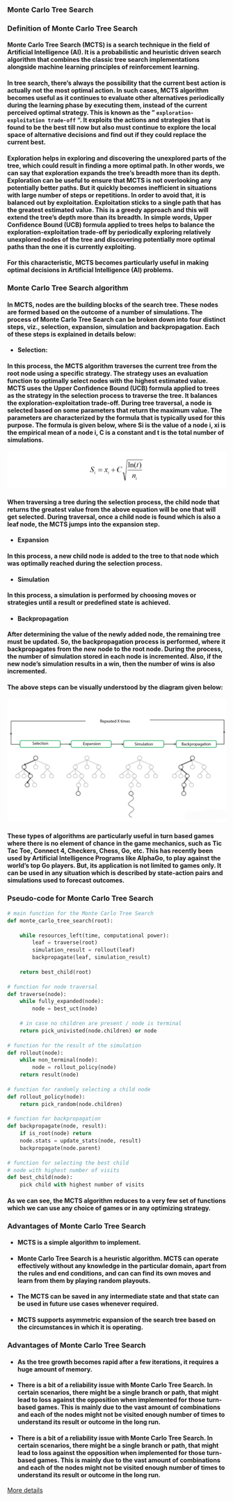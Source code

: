 ### Monte Carlo Tree Search

### Definition of Monte Carlo Tree Search

#### Monte Carlo Tree Search (MCTS) is a search technique in the field of Artificial Intelligence (AI). It is a probabilistic and heuristic driven search algorithm that combines the classic tree search implementations alongside machine learning principles of reinforcement learning.

#### In tree search, there’s always the possibility that the current best action is actually not the most optimal action. In such cases, MCTS algorithm becomes useful as it continues to evaluate other alternatives periodically during the learning phase by executing them, instead of the current perceived optimal strategy. This is known as the ” `exploration-exploitation trade-off` “. It exploits the actions and strategies that is found to be the best till now but also must continue to explore the local space of alternative decisions and find out if they could replace the current best.

#### Exploration helps in exploring and discovering the unexplored parts of the tree, which could result in finding a more optimal path. In other words, we can say that exploration expands the tree’s breadth more than its depth. Exploration can be useful to ensure that MCTS is not overlooking any potentially better paths. But it quickly becomes inefficient in situations with large number of steps or repetitions. In order to avoid that, it is balanced out by exploitation. Exploitation sticks to a single path that has the greatest estimated value. This is a greedy approach and this will extend the tree’s depth more than its breadth. In simple words, Upper Confidence Bound (UCB) formula applied to trees helps to balance the exploration-exploitation trade-off by periodically exploring relatively unexplored nodes of the tree and discovering potentially more optimal paths than the one it is currently exploiting.

#### For this characteristic, MCTS becomes particularly useful in making optimal decisions in Artificial Intelligence (AI) problems.

### Monte Carlo Tree Search algorithm

#### In MCTS, nodes are the building blocks of the search tree. These nodes are formed based on the outcome of a number of simulations. The process of Monte Carlo Tree Search can be broken down into four distinct steps, viz., selection, expansion, simulation and backpropagation. Each of these steps is explained in details below:

- #### Selection:

#### In this process, the MCTS algorithm traverses the current tree from the root node using a specific strategy. The strategy uses an evaluation function to optimally select nodes with the highest estimated value. MCTS uses the Upper Confidence Bound (UCB) formula applied to trees as the strategy in the selection process to traverse the tree. It balances the exploration-exploitation trade-off. During tree traversal, a node is selected based on some parameters that return the maximum value. The parameters are characterized by the formula that is typically used for this purpose. The formula is given below, where Si is the value of a node i, xi is the empirical mean of a node i, C is a constant and t is the total number of simulations.

<p align="center">
<img src="/images/217.png"><br/>
</p>

#### When traversing a tree during the selection process, the child node that returns the greatest value from the above equation will be one that will get selected. During traversal, once a child node is found which is also a leaf node, the MCTS jumps into the expansion step.

- #### Expansion

#### In this process, a new child node is added to the tree to that node which was optimally reached during the selection process.

- #### Simulation

#### In this process, a simulation is performed by choosing moves or strategies until a result or predefined state is achieved.


- #### Backpropagation

#### After determining the value of the newly added node, the remaining tree must be updated. So, the backpropagation process is performed, where it backpropagates from the new node to the root node. During the process, the number of simulation stored in each node is incremented. Also, if the new node’s simulation results in a win, then the number of wins is also incremented.

#### The above steps can be visually understood by the diagram given below:

<p align="center">
<img src="/images/218.png"><br/>
</p>

#### These types of algorithms are particularly useful in turn based games where there is no element of chance in the game mechanics, such as Tic Tac Toe, Connect 4, Checkers, Chess, Go, etc. This has recently been used by Artificial Intelligence Programs like AlphaGo, to play against the world’s top Go players. But, its application is not limited to games only. It can be used in any situation which is described by state-action pairs and simulations used to forecast outcomes.

### Pseudo-code for Monte Carlo Tree Search

```python
# main function for the Monte Carlo Tree Search 
def monte_carlo_tree_search(root): 
	
	while resources_left(time, computational power): 
		leaf = traverse(root) 
		simulation_result = rollout(leaf) 
		backpropagate(leaf, simulation_result) 
		
	return best_child(root) 

# function for node traversal 
def traverse(node): 
	while fully_expanded(node): 
		node = best_uct(node) 
		
	# in case no children are present / node is terminal 
	return pick_univisted(node.children) or node 

# function for the result of the simulation 
def rollout(node): 
	while non_terminal(node): 
		node = rollout_policy(node) 
	return result(node) 

# function for randomly selecting a child node 
def rollout_policy(node): 
	return pick_random(node.children) 

# function for backpropagation 
def backpropagate(node, result): 
	if is_root(node) return
	node.stats = update_stats(node, result) 
	backpropagate(node.parent) 

# function for selecting the best child 
# node with highest number of visits 
def best_child(node): 
	pick child with highest number of visits 

```

#### As we can see, the MCTS algorithm reduces to a very few set of functions which we can use any choice of games or in any optimizing strategy.

### Advantages of Monte Carlo Tree Search

- #### MCTS is a simple algorithm to implement.

- #### Monte Carlo Tree Search is a heuristic algorithm. MCTS can operate effectively without any knowledge in the particular domain, apart from the rules and end conditions, and can can find its own moves and learn from them by playing random playouts.

- #### The MCTS can be saved in any intermediate state and that state can be used in future use cases whenever required.

- #### MCTS supports asymmetric expansion of the search tree based on the circumstances in which it is operating.

### Advantages of Monte Carlo Tree Search

- #### As the tree growth becomes rapid after a few iterations, it requires a huge amount of memory.

- #### There is a bit of a reliability issue with Monte Carlo Tree Search. In certain scenarios, there might be a single branch or path, that might lead to loss against the opposition when implemented for those turn-based games. This is mainly due to the vast amount of combinations and each of the nodes might not be visited enough number of times to understand its result or outcome in the long run.

- #### There is a bit of a reliability issue with Monte Carlo Tree Search. In certain scenarios, there might be a single branch or path, that might lead to loss against the opposition when implemented for those turn-based games. This is mainly due to the vast amount of combinations and each of the nodes might not be visited enough number of times to understand its result or outcome in the long run.

[More details](https://www.cnblogs.com/LittleHann/p/11608182.html)
